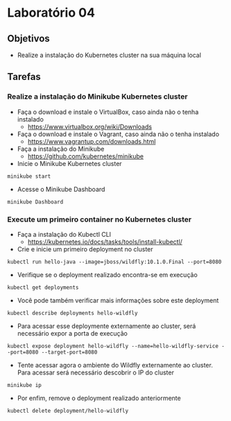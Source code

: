 # Laboratório 04

## Objetivos
- Realize a instalação do Kubernetes cluster na sua máquina local

## Tarefas

### Realize a instalação do Minikube Kubernetes cluster
- Faça o download e instale o VirtualBox, caso ainda não o tenha instalado
  - https://www.virtualbox.org/wiki/Downloads
- Faça o download e instale o Vagrant, caso ainda não o tenha instalado
  - https://www.vagrantup.com/downloads.html  
- Faça a instalação do Minikube
  - https://github.com/kubernetes/minikube
- Inicie o Minikube Kubernetes cluster
```
minikube start
```
- Acesse o Minikube Dashboard
```
minikube Dashboard
```

### Execute um primeiro container no Kubernetes cluster
- Faça a instalação do Kubectl CLI
  - https://kubernetes.io/docs/tasks/tools/install-kubectl/
- Crie e inicie um primeiro deployment no cluster
```
kubectl run hello-java --image=jboss/wildfly:10.1.0.Final --port=8080
```
- Verifique se o deployment realizado encontra-se em execução
```
kubectl get deployments
```
- Você pode também verificar mais informações sobre este deployment
```
kubectl describe deployments hello-wildfly
```
- Para acessar esse deploymente externamente ao cluster, será necessário expor a porta de execução
```
kubectl expose deployment hello-wildfly --name=hello-wildfly-service --port=8080 --target-port=8080
```
- Tente acessar agora o ambiente do Wildfly externamente ao cluster. Para acessar será necessário descobrir o IP do cluster
```
minikube ip
```
- Por enfim, remove o deployment realizado anteriormente
```
kubectl delete deployment/hello-wildfly
```
